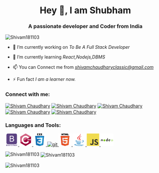 <h1 align="center">Hey 👋, I am Shubham </h1>
<h3 align="center">A passionate developer and Coder from India</h3>

<p align="left"> <img src="https://komarev.com/ghpvc/?username=Shivam181103&label=Profile%20views&color=0e75b6&style=flat" alt="Shivam181103" /> </p>

- 🔭 I’m currently working on *To Be A Full Stack Developer*

- 🌱 I’m currently learning *React,Nodejs,DBMS*

- 📫 You can Connect me from  *shivamchaudharyclassic@gmail.com*

- ⚡ Fun fact *I am a learner now.*
 
<h3 align="left">Connect with me:</h3>
<p align="left">
<a href="https://linkedin.com/in/shivam-chaudhary-2737371b0" target="blank"><img align="center" src="https://cdn.jsdelivr.net/npm/simple-icons@3.0.1/icons/linkedin.svg" alt="Shivam Chaudhary" height="30" width="40" /></a>
<a href="https://instagram.com/_.shivam.chaudhary_/" target="blank"><img align="center" src="https://cdn.jsdelivr.net/npm/simple-icons@3.0.1/icons/instagram.svg" alt="Shivam Chaudhary" height="30" width="40" /></a>
<a href=" https://www.codechef.com/users/shivam181103" target="blank"><img align="center" src="https://cdn.jsdelivr.net/npm/simple-icons@3.1.0/icons/codechef.svg" alt="Shivam Chaudhary" height="30" width="40" /></a>
<a href="https://www.hackerrank.com/shivam2934" target="blank"><img align="center" src="https://cdn.jsdelivr.net/npm/simple-icons@3.0.1/icons/hackerrank.svg" alt="Shivam Chaudhary" height="30" width="40" /></a>
 <a href="https://auth.geeksforgeeks.org/user/shivamchaudharyclassic/profile" target="blank"><img align="center" src="https://cdn.jsdelivr.net/npm/simple-icons@3.0.1/icons/geeksforgeeks.svg" alt="Shivam Chaudhary" height="30" width="40" /></a>
</p>

<h3 align="left">Languages and Tools:</h3>
<p align="left"> <a href="https://getbootstrap.com" target="_blank"> <img src="https://raw.githubusercontent.com/devicons/devicon/master/icons/bootstrap/bootstrap-plain-wordmark.svg" alt="bootstrap" width="40" height="40"/> </a> <a href="https://www.w3schools.com/cpp/" target="_blank"> <img src="https://raw.githubusercontent.com/devicons/devicon/master/icons/cplusplus/cplusplus-original.svg" alt="cplusplus" width="40" height="40"/> </a> <a href="https://www.w3schools.com/css/" target="_blank"> <img src="https://raw.githubusercontent.com/devicons/devicon/master/icons/css3/css3-original-wordmark.svg" alt="css3" width="40" height="40"/> </a><a href="https://git-scm.com/" target="_blank"> <img src="https://www.vectorlogo.zone/logos/git-scm/git-scm-icon.svg" alt="git" width="40" height="40"/> </a> <a href="https://www.w3.org/html/" target="_blank"> <img src="https://raw.githubusercontent.com/devicons/devicon/master/icons/html5/html5-original-wordmark.svg" alt="html5" width="40" height="40"/> </a> <a href="https://www.java.com" target="_blank"> <img src="https://raw.githubusercontent.com/devicons/devicon/master/icons/java/java-original.svg" alt="java" width="40" height="40"/> </a> <a href="https://developer.mozilla.org/en-US/docs/Web/JavaScript" target="_blank"> <img src="https://raw.githubusercontent.com/devicons/devicon/master/icons/javascript/javascript-original.svg" alt="javascript" width="40" height="40"/> </a> <a href="https://nodejs.org" target="_blank"> <img src="https://raw.githubusercontent.com/devicons/devicon/master/icons/nodejs/nodejs-original-wordmark.svg" alt="nodejs" width="40" height="40"/> </a> </p>

<p><img align="left" src="https://github-readme-stats.vercel.app/api/top-langs?username=Shivam181103&show_icons=true&locale=en&layout=compact" alt="Shivam181103" /></p>

<p>&nbsp;<img align="center" src="https://github-readme-stats.vercel.app/api?username=Shivam181103&show_icons=true&locale=en" alt="Shivam181103" /></p>

<p><img align="center" src="https://github-readme-streak-stats.herokuapp.com/?user=Shivam181103&" alt="Shivam181103" /></p>
